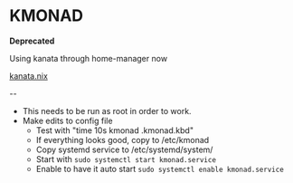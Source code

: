 # KMONAD

__Deprecated__

Using kanata through home-manager now

[kanata.nix](../home-manager/home/modules/desktop/services/kanata.nix)

--

* This needs to be run as root in order to work.
* Make edits to config file
  * Test with "time 10s kmonad .kmonad.kbd"
  * If everything looks good, copy to /etc/kmonad
  * Copy systemd service to /etc/systemd/system/
  * Start with `sudo systemctl start kmonad.service`
  * Enable to have it auto start `sudo systemctl enable kmonad.service`
